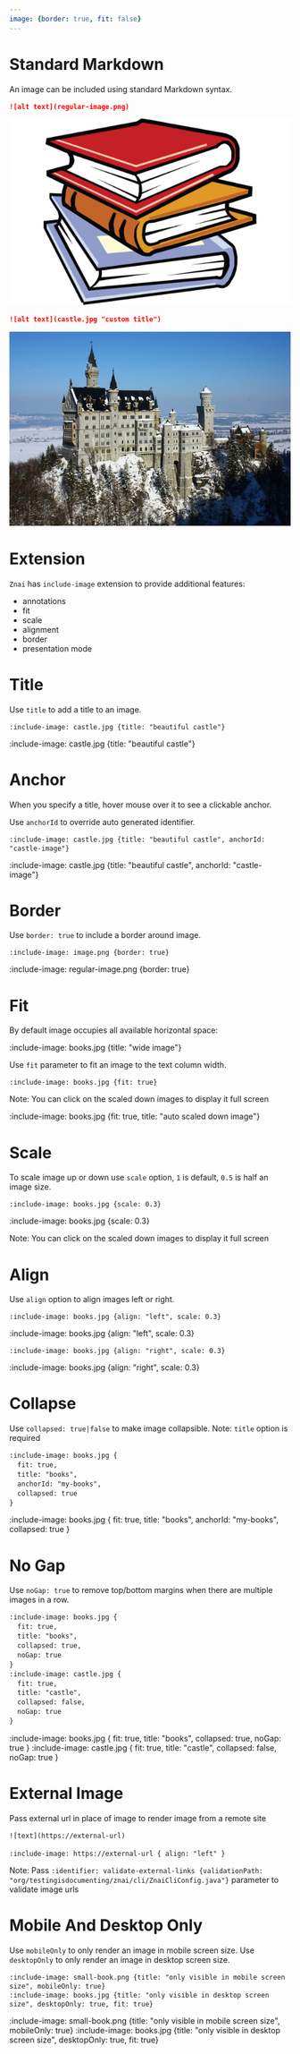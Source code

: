 ```yaml
---
image: {border: true, fit: false}
---
```


# Standard Markdown

An image can be included using standard Markdown syntax.

```markdown
![alt text](regular-image.png)
```

![alt text](regular-image.png)

```markdown {title: "with title"}
![alt text](castle.jpg "custom title")
```

![alt text](castle.jpg "custom title")

# Extension

`Znai` has `include-image` extension to provide additional features:
* annotations
* fit 
* scale
* alignment
* border
* presentation mode

# Title

Use `title` to add a title to an image.

    :include-image: castle.jpg {title: "beautiful castle"}
    
:include-image: castle.jpg {title: "beautiful castle"}

# Anchor

When you specify a title, hover mouse over it to see a clickable anchor.

Use `anchorId` to override auto generated identifier.

    :include-image: castle.jpg {title: "beautiful castle", anchorId: "castle-image"}

:include-image: castle.jpg {title: "beautiful castle", anchorId: "castle-image"}

# Border

Use `border: true` to include a border around image.

    :include-image: image.png {border: true}
    
:include-image: regular-image.png {border: true}

# Fit

By default image occupies all available horizontal space:

:include-image: books.jpg {title: "wide image"}

Use `fit` parameter to fit an image to the text column width.

    :include-image: books.jpg {fit: true}

Note: You can click on the scaled down images to display it full screen

:include-image: books.jpg {fit: true, title: "auto scaled down image"}

# Scale

To scale image up or down use `scale` option, `1` is default, `0.5` is half an image size.   
    
    :include-image: books.jpg {scale: 0.3}

:include-image: books.jpg {scale: 0.3}

Note: You can click on the scaled down images to display it full screen

# Align

Use `align` option to align images left or right. 

    :include-image: books.jpg {align: "left", scale: 0.3}
    
:include-image: books.jpg {align: "left", scale: 0.3}

    :include-image: books.jpg {align: "right", scale: 0.3}
    
:include-image: books.jpg {align: "right", scale: 0.3}

# Collapse

Use `collapsed: true|false` to make image collapsible.
Note: `title` option is required

```markdown {highlight: "collapsed"}
:include-image: books.jpg {
  fit: true, 
  title: "books", 
  anchorId: "my-books", 
  collapsed: true
}
```

:include-image: books.jpg {
  fit: true, 
  title: "books", 
  anchorId: "my-books", 
  collapsed: true
}

# No Gap

Use `noGap: true` to remove top/bottom margins when there are multiple images in a row.

```markdown {highlight: "noGap"}
:include-image: books.jpg {
  fit: true,
  title: "books",
  collapsed: true,
  noGap: true
}
:include-image: castle.jpg {
  fit: true,
  title: "castle",
  collapsed: false,
  noGap: true
}
```

:include-image: books.jpg {
  fit: true,
  title: "books",
  collapsed: true,
  noGap: true
}
:include-image: castle.jpg {
  fit: true,
  title: "castle",
  collapsed: false,
  noGap: true
}

# External Image

Pass external url in place of image to render image from a remote site 

    ![text](https://external-url)

    :include-image: https://external-url { align: "left" }

Note: Pass `:identifier: validate-external-links {validationPath: "org/testingisdocumenting/znai/cli/ZnaiCliConfig.java"}` parameter to validate image urls

# Mobile And Desktop Only

Use `mobileOnly` to only render an image in mobile screen size.
Use `desktopOnly` to only render an image in desktop screen size.

    :include-image: small-book.png {title: "only visible in mobile screen size", mobileOnly: true}
    :include-image: books.jpg {title: "only visible in desktop screen size", desktopOnly: true, fit: true}

:include-image: small-book.png {title: "only visible in mobile screen size", mobileOnly: true}
:include-image: books.jpg {title: "only visible in desktop screen size", desktopOnly: true, fit: true}
